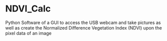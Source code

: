 # NDVI_Calc
Python Software of a GUI to access the USB webcam and take pictures as well as create the Normalized Difference Vegetation Index (NDVI) upon the pixel data of an image
